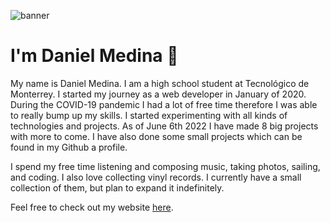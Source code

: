 ![banner](https://github.com/dnrm/dnrm/blob/master/img/dm.png?raw=true)

# I'm Daniel Medina :wave:

My name is Daniel Medina. I am a high school student at Tecnológico de Monterrey. I started my journey as a web developer in January of 2020. During the COVID-19 pandemic I had a lot of free time therefore I was able to really bump up my skills. I started experimenting with all kinds of technologies and projects. As of June 6th 2022 I have made 8 big projects with more to come. I have also done some small projects which can be found in my Github a profile.


I spend my free time listening and composing music, taking photos, sailing, and coding. I also love collecting vinyl records. I currently have a small collection of them, but plan to expand it indefinitely.

Feel free to check out my website [here](https://medina.dev). 
